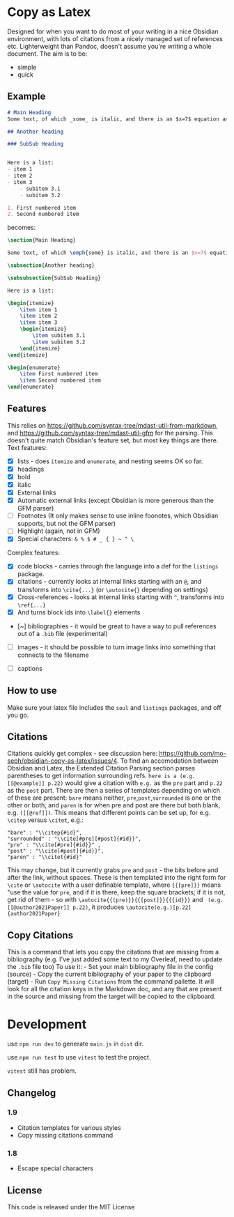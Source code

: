 # Copy as Latex

Designed for when you want to do most of your writing in a nice Obsidian environment, with lots of citations from a nicely managed set of references etc. Lighterweight than Pandoc, doesn't assume you're writing a whole document. The aim is to be:
- simple
- quick

## Example
```markdown
# Main Heading
Some text, of which _some_ is italic, and there is an $x=7$ equation and a [[@author2021Paper]] citation and a [https://link.com](https://link.com).

## Another heading

### SubSub Heading


Here is a list:
- item 1
- item 2
- item 3
	- subitem 3.1
	- subitem 3.2

1. First numbered item
2. Second numbered item
```
becomes:
```latex
\section{Main Heading}

Some text, of which \emph{some} is italic, and there is an $x=7$ equation and a \cite{author2021Paper} citation and a \url{https://link.com}.

\subsection{Another heading}

\subsubsection{SubSub Heading}

Here is a list:

\begin{itemize}
	\item item 1
	\item item 2
	\item item 3
	\begin{itemize}
		\item subitem 3.1
		\item subitem 3.2
	\end{itemize}
\end{itemize}

\begin{enumerate}
	\item First numbered item
	\item Second numbered item
\end{enumerate}
```

## Features
This relies on https://github.com/syntax-tree/mdast-util-from-markdown, and https://github.com/syntax-tree/mdast-util-gfm for the parsing. This doesn't quite match Obsidian's feature set, but most key things are there.
Text features:
- [X] lists - does `itemize` and `enumerate`, and nesting seems OK so far.
- [X] headings
- [X] bold
- [X] italic
- [X] External links
- [X] Automatic external links (except Obsidian is more generous than the GFM parser)
- [ ] Footnotes (It only makes sense to use inline foonotes, which Obsidian supports, but not the GFM parser)
- [ ] Highlight (again, not in GFM)
- [X] Special characters: `& % $ # _ { } ~ ^ \` 

Complex features:
- [X] code blocks - carries through the language into a def for the `listings` package.
- [X] citations - currently looks at internal links starting with an `@`, and transforms into `\cite{...}` (or `\autocite{}` depending on settings)
- [X] Cross-references - looks at internal links starting with `^`, transforms into `\ref{...}`
- [X] And turns block ids into `\label{}` elements
- [~] bibliographies - it would be great to have a way to pull references out of a `.bib` file (experimental)
- [ ] images - it should be possible to turn image links into something that connects to the filename
- [ ] captions


## How to use
Make sure your latex file includes the `soul` and `listings` packages, and off you go.

## Citations
Citations quickly get complex - see discussion here: https://github.com/mo-seph/obsidian-copy-as-latex/issues/4. To find an accomodation between Obsidian and Latex, the Extended Citation Parsing section parses parentheses to get information surrounding refs. `here is a (e.g. [[@example]] p.22)` would give a citation with `e.g.` as the `pre` part and `p.22` as the `post` part. There are then a series of templates depending on which of these are present: `bare` means neither, `pre`,`post`,`surrounded` is one or the other or both, and `paren` is for when pre and post are there but both blank, e.g. `([[@ref]])`. This means that different points can be set up, for e.g. `\citep` versus `\citet`, e.g.:

```
"bare" : "\\citep{#id}",
"surrounded" : "\\cite[#pre][#post]{#id}}",
"pre" : "\\cite[#pre]{#id}}" ,
"post" : "\\cite[#post]{#id}}",
"paren" : "\\citet{#id}"	
```



This may change, but it currently grabs `pre` and `post` - the bits before and after the link, without spaces. These is then templated into the right form for `\cite` or `\autocite` with a user definable template, where `{{[pre]}}` means "use the value for `pre`, and if it is there, keep the square brackets; if it is not, get rid of them - so with `\autocite{{(pre)}}{{[post]}}{{{id}}}` and ` (e.g. [[@author2021Paper]] p.22)`, it produces `\autocite(e.g.)[p.22]{author2021Paper}`

## Copy Citations
This is a command that lets you copy the citations that are missing from a bibliography (e.g. I've just added some text to my Overleaf, need to update the `.bib` file too)
To use it:
	- Set your main bibliography file in the config (source)
	- Copy the current bibliography of your paper to the clipboard (target)
	- Run `Copy Missing Citations` from the command pallette. It will look for all the citation keys in the Markdown doc, and any that are present in the source and missing from the target will be copied to the clipboard.

# Development

use `npm run dev` to generate `main.js` in `dist` dir.

use `npm run test` to use `vitest` to test the project.

`vitest` still has problem.

## Changelog

### 1.9
- Citation templates for various styles
- Copy missing citations command

### 1.8
- Escape special characters

## License

This code is released under the MIT License